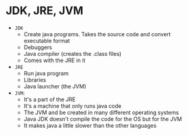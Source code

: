 # JDK, JRE, JVM

- `JDK`
  - Create java programs. Takes the source code and convert executable format
  - Debuggers
  - Java compiler (creates the .class files)
  - Comes with the JRE in it
- `JRE`
  - Run java program
  - Libraries
  - Java launcher (the JVM)
- `JVM`:
  - It's a part of the JRE
  - It's a machine that only runs java code
  - The JVM and be created in many different operating systems
  - Java JDK doesn't compile the code for the OS but for the JVM
  - It makes java a little slower than the other languages
